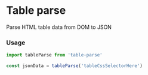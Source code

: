 # Table parse
Parse HTML table data from DOM to JSON

### Usage
```js
import tableParse from 'table-parse'

const jsonData = tableParse('tableCssSelectorHere')
```

